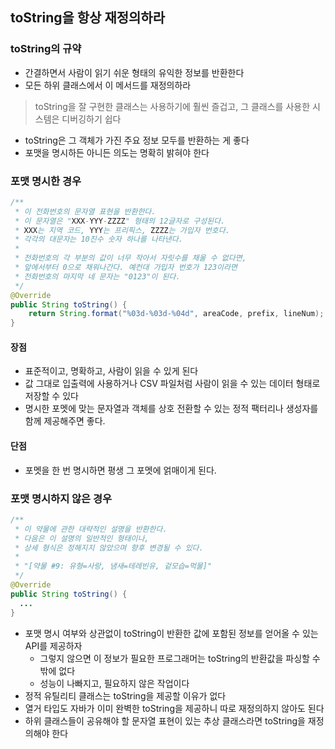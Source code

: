 ## toString을 항상 재정의하라

### toString의 규약

- 간결하면서 사람이 읽기 쉬운 형태의 유익한 정보를 반환한다
- 모든 하위 클래스에서 이 메서드를 재정의하라

> toString을 잘 구현한 클래스는 사용하기에 훨씬 즐겁고, 그 클래스를 사용한 시스템은 디버깅하기 쉽다

- toString은 그 객체가 가진 주요 정보 모두를 반환하는 게 좋다
- 포맷을 명시하든 아니든 의도는 명확히 밝혀야 한다

### 포맷 명시한 경우

```java
/**
 * 이 전화번호의 문자열 표현을 반환한다.
 * 이 문자열은 "XXX-YYY-ZZZZ" 형태의 12글자로 구성된다.
 * XXX는 지역 코드, YYY는 프리픽스, ZZZZ는 가입자 번호다.
 * 각각의 대문자는 10진수 숫자 하나를 나타낸다.
 *
 * 전화번호의 각 부분의 값이 너무 작아서 자릿수를 채울 수 없다면,
 * 앞에서부터 0으로 채워나간다. 예컨대 가입자 번호가 123이라면
 * 전화번호의 마지막 네 문자는 "0123"이 된다.
 */
@Override
public String toString() {
    return String.format("%03d-%03d-%04d", areaCode, prefix, lineNum);
}
```

#### 장점

- 표준적이고, 명확하고, 사람이 읽을 수 있게 된다
- 값 그대로 입출력에 사용하거나 CSV 파일처럼 사람이 읽을 수 있는 데이터 형태로 저장할 수 있다
- 명시한 포멧에 맞는 문자열과 객체를 상호 전환할 수 있는 정적 팩터리나 생성자를 함께 제공해주면 좋다.

#### 단점

- 포멧을 한 번 명시하면 평생 그 포멧에 얽매이게 된다.

### 포맷 명시하지 않은 경우

```java
/**
 * 이 약물에 관한 대략적인 설명을 반환한다.
 * 다음은 이 설명의 일반적인 형태이나,
 * 상세 형식은 정해지지 않았으며 향후 변경될 수 있다.
 *
 * "[약물 #9: 유형=사랑, 냄새=테레빈유, 겉모습=먹물]"
 */
@Override
public String toString() {
  ...
}
```

- 포맷 명시 여부와 상관없이 toString이 반환한 값에 포함된 정보를 얻어올 수 있는 API를 제공하자
  - 그렇지 않으면 이 정보가 필요한 프로그래머는 toString의 반환값을 파싱할 수 밖에 없다
  - 성능이 나빠지고, 필요하지 않은 작업이다
- 정적 유틸리티 클래스는 toString을 제공할 이유가 없다
- 열거 타입도 자바가 이미 완벽한 toString을 제공하니 따로 재정의하지 않아도 된다
- 하위 클래스들이 공유해야 할 문자열 표현이 있는 추상 클래스라면 toString을 재정의해야 한다

